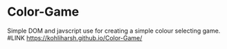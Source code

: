 # Color-Game
Simple DOM and javscript use for creating a simple colour selecting game. 
#LINK 
https://kohliharsh.github.io/Color-Game/

